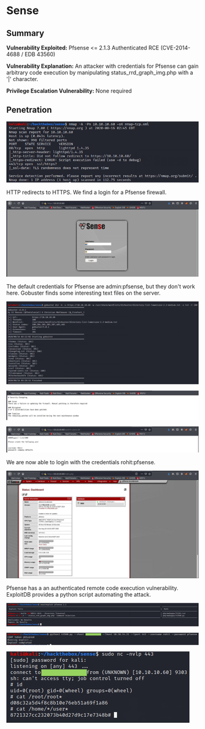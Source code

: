 # Sense

## Summary

**Vulnerability Exploited:** Pfsense <= 2.1.3 Authenticated RCE (CVE-2014-4688 / EDB 43560)

**Vulnerability Explanation:** An attacker with credentials for Pfsense can gain arbitrary code execution by manipulating status\_rrd\_graph\_img.php with a '|' character.

**Privilege Escalation Vulnerability:** None required

## Penetration

![](screenshots/nmap-tcp.png)

HTTP redirects to HTTPS. We find a login for a Pfsense firewall.

![](screenshots/pfsense.png)

The default credentials for Pfsense are admin:pfsense, but they don't work here. Gobuster finds some interesting text files on the server.

![](screenshots/gobuster-txt.png)

![](screenshots/changelog.png)

![](screenshots/system-users.png)

We are now able to login with the credentials rohit:pfsense.

![](screenshots/pfsense-console.png)

Pfsense has a an authenticated remote code execution vulnerability. ExploitDB provides a python script automating the attack.

![](screenshots/searchsploit-pfsense.png)

![](screenshots/graph-injection.png)

![](screenshots/root-proof.png)
